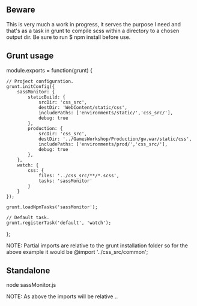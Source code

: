 ## Beware

This is very much a work in progress, it serves the purpose I need and that's as a task in grunt to compile scss within a directory to a chosen output dir. Be sure to run $ npm install before use.

## Grunt usage

module.exports = function(grunt) {

	// Project configuration.
	grunt.initConfig({
		sassMonitor: {
			staticBuild: {
				srcDir: 'css_src',
				destDir: 'WebContent/static/css',
				includePaths: ['environments/static/','css_src/'],
				debug: true
			},
			production: {
				srcDir: 'css_src',
				destDir: '../GamesWorkshop/Production/gw.war/static/css',
				includePaths: ['environments/prod/','css_src/'],
				debug: true
			},
		},
		watch: {
			css: {
				files: '../css_src/**/*.scss',
				tasks: 'sassMonitor'
			}
		}
	});

	grunt.loadNpmTasks('sassMonitor');

	// Default task.
	grunt.registerTask('default', 'watch');
};

NOTE: Partial imports are relative to the grunt installation folder so for the above example it would be @import '../css_src/common';

## Standalone

node sassMonitor.js

NOTE: As above the imports will be relative ..